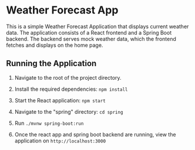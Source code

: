 # Weather Forecast App

This is a simple Weather Forecast Application that displays current weather data. The application consists of a React frontend and a Spring Boot backend. The backend serves mock weather data, which the frontend fetches and displays on the home page.

## Running the Application

1. Navigate to the root of the project directory.

2. Install the required dependencies: `npm install`

3. Start the React application: `npm start`

4. Navigate to the "spring" directory: `cd spring`

5. Run `./mvnw spring-boot:run`

6. Once the react app and spring boot backend are running, view the application on `http://localhost:3000`